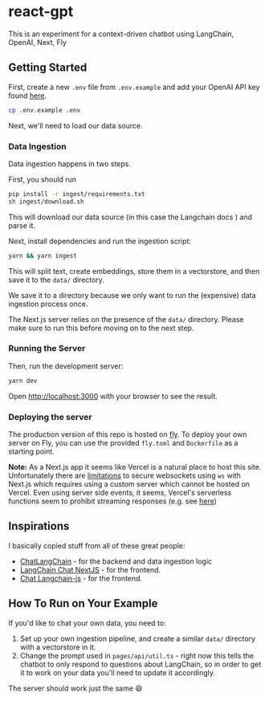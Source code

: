 # react-gpt

This is an experiment for a context-driven chatbot using LangChain, OpenAI, Next, Fly

## Getting Started

First, create a new `.env` file from `.env.example` and add your OpenAI API key found [here](https://platform.openai.com/account/api-keys).

```bash
cp .env.example .env
```

Next, we'll need to load our data source.

### Data Ingestion

Data ingestion happens in two steps.

First, you should run

```bash
pip install -r ingest/requirements.txt
sh ingest/download.sh
```

This will download our data source (in this case the Langchain docs ) and parse it.

Next, install dependencies and run the ingestion script:

```bash
yarn && yarn ingest
```

This will split text, create embeddings, store them in a vectorstore, and
then save it to the `data/` directory.

We save it to a directory because we only want to run the (expensive) data ingestion process once.

The Next.js server relies on the presence of the `data/` directory. Please
make sure to run this before moving on to the next step.

### Running the Server

Then, run the development server:

```bash
yarn dev
```

Open [http://localhost:3000](http://localhost:3000) with your browser to see the result.

### Deploying the server

The production version of this repo is hosted on
[fly](https://chat-langchainjs.fly.dev/). To deploy your own server on Fly, you
can use the provided `fly.toml` and `Dockerfile` as a starting point.

**Note:** As a Next.js app it seems like Vercel is a natural place to
host this site. Unfortunately there are
[limitations](https://github.com/websockets/ws/issues/1786#issuecomment-678315435)
to secure websockets using `ws` with Next.js which requires using a custom
server which cannot be hosted on Vercel. Even using server side events, it
seems, Vercel's serverless functions seem to prohibit streaming responses
(e.g. see
[here](https://github.com/vercel/next.js/issues/9965#issuecomment-820156947))

## Inspirations

I basically copied stuff from all of these great people:

- [ChatLangChain](https://github.com/hwchase17/chat-langchain) - for the backend and data ingestion logic
- [LangChain Chat NextJS](https://github.com/zahidkhawaja/langchain-chat-nextjs) - for the frontend.
- [Chat Langchain-js](https://github.com/zahidkhawaja/chat-langchainjs) - for the frontend.

## How To Run on Your Example

If you'd like to chat your own data, you need to:

1. Set up your own ingestion pipeline, and create a similar `data/` directory with a vectorstore in it.
2. Change the prompt used in `pages/api/util.ts` - right now this tells the chatbot to only respond to questions about LangChain, so in order to get it to work on your data you'll need to update it accordingly.

The server should work just the same 😄

